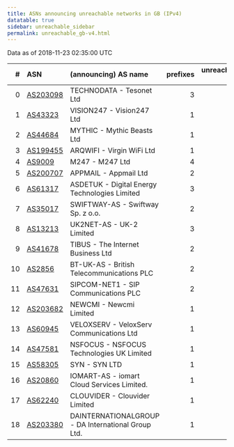 ```yaml
---
title: ASNs announcing unreachable networks in GB (IPv4)
datatable: true
sidebar: unreachable_sidebar
permalink: unreachable_gb-v4.html
---
```


Data as of 2018-11-23 02:35:00 UTC


<div class="datatable-begin"></div>

|   # | ASN                                      | (announcing) AS name                               |   prefixes |   unreachable /24s |
|----:|:-----------------------------------------|:---------------------------------------------------|-----------:|-------------------:|
|   0 | [AS203098](unreachable_AS203098-v4.html) | TECHNODATA - Tesonet Ltd                           |          3 |                 12 |
|   1 | [AS43323](unreachable_AS43323-v4.html)   | VISION247 - Vision247 Ltd                          |          1 |                  8 |
|   2 | [AS44684](unreachable_AS44684-v4.html)   | MYTHIC - Mythic Beasts Ltd                         |          1 |                  4 |
|   3 | [AS199455](unreachable_AS199455-v4.html) | ARQWIFI - Virgin WiFi Ltd                          |          1 |                  4 |
|   4 | [AS9009](unreachable_AS9009-v4.html)     | M247 - M247 Ltd                                    |          4 |                  4 |
|   5 | [AS200707](unreachable_AS200707-v4.html) | APPMAIL - Appmail Ltd                              |          2 |                  3 |
|   6 | [AS61317](unreachable_AS61317-v4.html)   | ASDETUK - Digital Energy Technologies Limited      |          3 |                  3 |
|   7 | [AS35017](unreachable_AS35017-v4.html)   | SWIFTWAY-AS - Swiftway Sp. z o.o.                  |          2 |                  3 |
|   8 | [AS13213](unreachable_AS13213-v4.html)   | UK2NET-AS - UK-2 Limited                           |          3 |                  3 |
|   9 | [AS41678](unreachable_AS41678-v4.html)   | TIBUS - The Internet Business Ltd                  |          2 |                  2 |
|  10 | [AS2856](unreachable_AS2856-v4.html)     | BT-UK-AS - British Telecommunications PLC          |          2 |                  2 |
|  11 | [AS47631](unreachable_AS47631-v4.html)   | SIPCOM-NET1 - SIP Communications PLC               |          2 |                  2 |
|  12 | [AS203682](unreachable_AS203682-v4.html) | NEWCMI - Newcmi Limited                            |          1 |                  1 |
|  13 | [AS60945](unreachable_AS60945-v4.html)   | VELOXSERV - VeloxServ Communications Ltd           |          1 |                  1 |
|  14 | [AS47581](unreachable_AS47581-v4.html)   | NSFOCUS - NSFOCUS Technologies UK Limited          |          1 |                  1 |
|  15 | [AS58305](unreachable_AS58305-v4.html)   | SYN - SYN LTD                                      |          1 |                  1 |
|  16 | [AS20860](unreachable_AS20860-v4.html)   | IOMART-AS - iomart Cloud Services Limited.         |          1 |                  1 |
|  17 | [AS62240](unreachable_AS62240-v4.html)   | CLOUVIDER - Clouvider Limited                      |          1 |                  1 |
|  18 | [AS203380](unreachable_AS203380-v4.html) | DAINTERNATIONALGROUP - DA International Group Ltd. |          1 |                  1 |

<div class="datatable-end"></div>